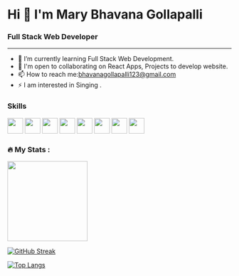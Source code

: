  <h1>Hi 👋 I'm Mary Bhavana Gollapalli</h1>
  <h3> Full Stack Web Developer</h3> <hr>


- 🌱 I’m currently learning Full Stack Web Development.
- 👯 I'm open to collaborating on React Apps, Projects to develop website.
- 📫 How to reach me:bhavanagollapalli123@gmail.com
- ⚡ I am interested in Singing .

### Skills
<img src="https://raw.githubusercontent.com/danielcranney/readme-generator/main/public/icons/skills/javascript-colored.svg" width="35px" height="35px"></image>
<img src="https://raw.githubusercontent.com/danielcranney/readme-generator/main/public/icons/skills/html5-colored.svg" width="35px" height="35px"></image>
<img src="https://raw.githubusercontent.com/danielcranney/readme-generator/main/public/icons/skills/react-colored.svg" width="35px" height="35px"></image>
<img src="https://raw.githubusercontent.com/danielcranney/readme-generator/main/public/icons/skills/css3-colored.svg" width="35px" height="35px"></image>
<img src="https://raw.githubusercontent.com/danielcranney/readme-generator/main/public/icons/skills/bootstrap-colored.svg" width="35px" height="35px"></image>
<img src="https://raw.githubusercontent.com/danielcranney/readme-generator/main/public/icons/skills/nodejs-colored.svg" width="35px" height="35px"></image>
<img src="https://raw.githubusercontent.com/danielcranney/readme-generator/main/public/icons/skills/mongodb-colored.svg" width="35px" height="35px"></image>
<img src="https://raw.githubusercontent.com/danielcranney/readme-generator/main/public/icons/skills/heroku-colored.svg" width="35px" height="35px"></image>



### :fire: My Stats :
<img height="180em" src="https://github-readme-stats.vercel.app/api?username=MaryBhavana&theme=dark&background=000000&show_icons=true&hide_border=true&&count_private=true&include_all_commits=true" />

[![GitHub Streak](http://github-readme-streak-stats.herokuapp.com?user=MaryBhavana&theme=dark&background=000000)](https://git.io/streak-stats)

[![Top Langs](https://github-readme-stats.vercel.app/api/top-langs/?username=MaryBhavana&layout=compact&theme=vision-friendly-dark)](https://github.com/anuraghazra/github-readme-stats)

